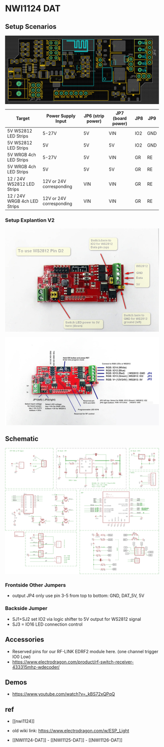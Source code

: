 # NWI1124 DAT

## Setup Scenarios

![](53-53-13-30-06-2023.png)

| Target                       | Power Supply Input       | JP6 (strip power) | JP7 (board power) | JP8 | JP9 |
| ---------------------------- | ------------------------ | ----------------- | ----------------- | --- | --- |
| 5V WS2812 LED Strips         | 5-27V                    | 5V                | VIN               | IO2 | GND |
| 5V WS2812 LED Strips         | 5V                       | 5V                | 5V                | IO2 | GND |
| 5V WRGB 4ch LED Strips       | 5-27V                    | 5V                | VIN               | GR  | RE  |
| 5V WRGB 4ch LED Strips       | 5V                       | 5V                | 5V                | GR  | RE  |
| 12 / 24V WS2812 LED Strips   | 12V or 24V corresponding | VIN               | VIN               | GR  | RE  |
| 12 / 24V WRGB 4ch LED Strips | 12V or 24V corresponding | VIN               | VIN               | GR  | RE  |

### Setup Explantion V2

![](02-30-17-13-03-2023.png)

![](16-30-17-13-03-2023.png)

## Schematic

![](59-33-16-10-07-2023.png)

### Frontside Other Jumpers

- output JP4 only use pin 3-5 from top to bottom: GND, DAT_5V, 5V

### Backside Jumper

- SJ1+SJ2 set IO2 via logic shifter to 5V output for WS2812 signal
- SJ3 = IO16 LED connection control

## Accessories

- Reserved pins for our RF-LINK EDRF2 module here. (one channel trigger IO0 Low)
- https://www.electrodragon.com/product/rf-switch-receiver-433315mhz-wdecoder/

## Demos

- https://www.youtube.com/watch?v=_kBS72xQPqQ

## ref

- [[nwi1124]]
- old wiki link: https://www.electrodragon.com/w/ESP_Light

- [[NWI1124-DAT]] - [[NWI1125-DAT]] - [[NWI1126-DAT]]
